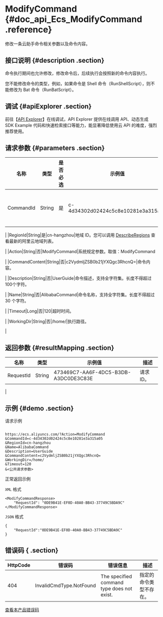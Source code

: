 # ModifyCommand {#doc_api_Ecs_ModifyCommand .reference}

修改一条云助手命令相关参数以及命令内容。

## 接口说明 {#description .section}

命令执行期间也允许修改，修改命令后，后续执行会按照新的命令内容执行。

您不能修改命令的类型，例如，如果命令是 Shell 命令（RunShellScript），则不能修改为 Bat 命令（RunBatScript）。

## 调试 {#apiExplorer .section}

前往【[API Explorer](https://api.aliyun.com/#product=Ecs&api=ModifyCommand)】在线调试，API Explorer 提供在线调用 API、动态生成 SDK Example 代码和快速检索接口等能力，能显著降低使用云 API 的难度，强烈推荐使用。

## 请求参数 {#parameters .section}

|名称|类型|是否必选|示例值|描述|
|--|--|----|---|--|
|CommandId|String|是|c-4d34302d02424c5c8e10281e3a315a05|命令 ID。您可以通过接口 [DescribeCommands](~~64843~~) 查询所有可用的 CommandId。

 |
|RegionId|String|是|cn-hangzhou|地域 ID。您可以调用 [DescribeRegions](~~25609~~) 查看最新的阿里云地域列表。

 |
|Action|String|否|ModifyCommand|系统规定参数。取值：ModifyCommand

 |
|CommandContent|String|否|c2VydmljZSB0b21jYXQgc3RhcnQ=|命令内容。

 |
|Description|String|否|UserGuide|命令描述，支持全字符集。长度不得超过100个字符。

 |
|Name|String|否|AlibabaCommand|命令名称，支持全字符集。长度不得超过 30 个字符。

 |
|Timeout|Long|否|120|超时时间。

 |
|WorkingDir|String|否|/home/|执行路径。

 |

## 返回参数 {#resultMapping .section}

|名称|类型|示例值|描述|
|--|--|---|--|
|RequestId|String|473469C7-AA6F-4DC5-B3DB-A3DC0DE3C83E|请求 ID。

 |

## 示例 {#demo .section}

请求示例

``` {#request_demo}

https://ecs.aliyuncs.com/?Action=ModifyCommand
&CommandId=c-4d34302d02424c5c8e10281e3a315a05
&RegionId=cn-hangzhou
&Name=AlibabaCommand
&Description=UserGuide
&CommandContent=c2VydmljZSB0b21jYXQgc3RhcnQ=
&WorkingDir=/home/
&Timeout=120
&<公共请求参数>

```

正常返回示例

`XML` 格式

``` {#xml_return_success_demo}
<ModifyCommandResponse>
    "RequestId": "0DE9B41E-EF0D-40A0-BB43-37749C5BDA9C"
</ModifyCommandResponse>

```

`JSON` 格式

``` {#json_return_success_demo}
{
	"RequestId":"0DE9B41E-EF0D-40A0-BB43-37749C5BDA9C"
}
```

## 错误码 { .section}

|HttpCode|错误码|错误信息|描述|
|--------|---|----|--|
|404|InvalidCmdType.NotFound|The specified command type does not exist.|指定的命令类型不存在。|

[查看本产品错误码](https://error-center.aliyun.com/status/product/Ecs)

